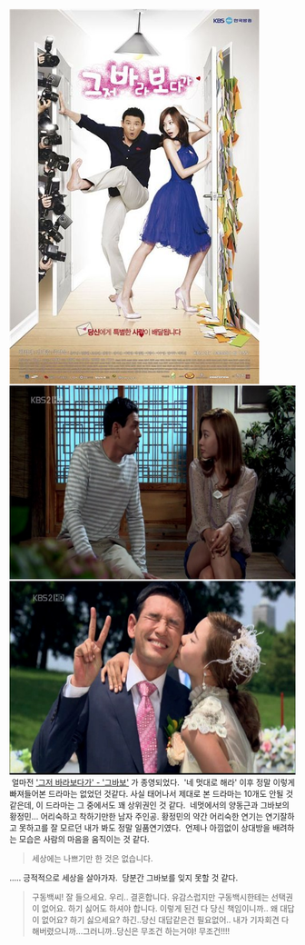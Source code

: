 <img src="JustSeeing3.jpg" width="440" height="660" /><img src="JustSeeing2.jpg" width="620" height="341" /><img src="JustSeeing.jpg" width="620" height="341" />
 얼마전 ['그저 바라보다가' - '그바보'](http://movie.daum.net/tv/detail/main.do?tvProgramId=53846 "[http://movie.daum.net/tv/detail/main.do?tvProgramId=53846]로 이동합니다.") 가 종영되었다.
 '네 멋대로 해라' 이후 정말 이렇게 빠져들어본 드라마는 없었던 것같다. 사실 태어나서 제대로 본 드라마는 10개도 안될 것 같은데, 이 드라마는 그 중에서도 꽤 상위권인 것 같다.
 네멋에서의 양동근과 그바보의 황정민... 어리숙하고 착하기만한 남자 주인공. 황정민의 약간 어리숙한 연기는 연기잘하고 못하고를 잘 모르던 내가 봐도 정말 일품연기였다.
 언제나 아낌없이 상대방을 배려하는 모습은 사람의 마음을 움직이는 것 같다.

> 세상에는 나쁘기만 한 것은 없습니다.

..... 긍적적으로 세상을 살아가자.
 당분간 그바보를 잊지 못할 것 같다.
> 구동백씨! 잘 들으세요. 우리.. 결혼합니다. 유감스럽지만 구동백시한테는 선택권이 없어요. 하기 싫어도 하셔야 합니다. 이렇게 된건 다 당신 책임이니까.. 왜 대답이 없어요? 하기 싫으세요? 하긴..당신 대답같은건 필요없어.. 내가 기자회견 다 해버렸으니까...그러니까..당신은 무조건 하는거야! 무조건!!!!


